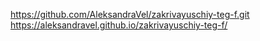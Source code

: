 https://github.com/AleksandraVel/zakrivayuschiy-teg-f.git
https://aleksandravel.github.io/zakrivayuschiy-teg-f/